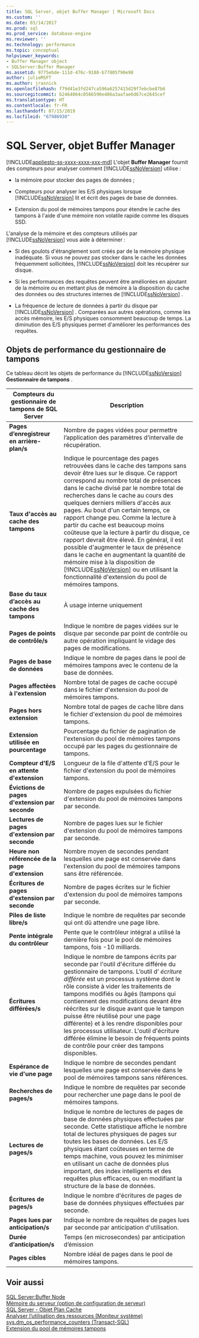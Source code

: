 ```yaml
---
title: SQL Server, objet Buffer Manager | Microsoft Docs
ms.custom: ''
ms.date: 03/14/2017
ms.prod: sql
ms.prod_service: database-engine
ms.reviewer: ''
ms.technology: performance
ms.topic: conceptual
helpviewer_keywords:
- Buffer Manager object
- SQLServer:Buffer Manager
ms.assetid: 9775ebde-111d-476c-9188-b77805f90e98
author: julieMSFT
ms.author: jrasnick
ms.openlocfilehash: f79d41e3fd247ca596a6257415d29f7ebcbe87b6
ms.sourcegitcommit: b2464064c0566590e486a3aafae6d67ce2645cef
ms.translationtype: HT
ms.contentlocale: fr-FR
ms.lasthandoff: 07/15/2019
ms.locfileid: "67986930"
---
```

# <a name="sql-server-buffer-manager-object"></a>SQL Server, objet Buffer Manager
[!INCLUDE[appliesto-ss-xxxx-xxxx-xxx-md](../../includes/appliesto-ss-xxxx-xxxx-xxx-md.md)]
  L'objet **Buffer Manager** fournit des compteurs pour analyser comment [!INCLUDE[ssNoVersion](../../includes/ssnoversion-md.md)] utilise :  
  
-   la mémoire pour stocker des pages de données ;  
  
-   Compteurs pour analyser les E/S physiques lorsque [!INCLUDE[ssNoVersion](../../includes/ssnoversion-md.md)] lit et écrit des pages de base de données.  
  
-   Extension du pool de mémoires tampons pour étendre le cache des tampons à l'aide d'une mémoire non volatile rapide comme les disques SSD.  
  
 L'analyse de la mémoire et des compteurs utilisés par [!INCLUDE[ssNoVersion](../../includes/ssnoversion-md.md)] vous aide à déterminer :  
  
-   Si des goulots d'étranglement sont créés par de la mémoire physique inadéquate. Si vous ne pouvez pas stocker dans le cache les données fréquemment sollicitées, [!INCLUDE[ssNoVersion](../../includes/ssnoversion-md.md)] doit les récupérer sur disque.   
  
-   Si les performances des requêtes peuvent être améliorées en ajoutant de la mémoire ou en mettant plus de mémoire à la disposition du cache des données ou des structures internes de [!INCLUDE[ssNoVersion](../../includes/ssnoversion-md.md)] .  
  
-   La fréquence de lecture de données à partir du disque par [!INCLUDE[ssNoVersion](../../includes/ssnoversion-md.md)] . Comparées aux autres opérations, comme les accès mémoire, les E/S physiques consomment beaucoup de temps. La diminution des E/S physiques permet d'améliorer les performances des requêtes.  
  
## <a name="buffer-manager-performance-objects"></a>Objets de performance du gestionnaire de tampons  
 Ce tableau décrit les objets de performance du [!INCLUDE[ssNoVersion](../../includes/ssnoversion-md.md)] **Gestionnaire de tampons** .  
  
|Compteurs du gestionnaire de tampons de SQL Server|Description|  
|----------------------------------------|-----------------|  
|**Pages d’enregistreur en arrière-plan/s**|Nombre de pages vidées pour permettre l’application des paramètres d’intervalle de récupération.| 
|**Taux d'accès au cache des tampons**|Indique le pourcentage des pages retrouvées dans le cache des tampons sans devoir être lues sur le disque. Ce rapport correspond au nombre total de présences dans le cache divisé par le nombre total de recherches dans le cache au cours des quelques derniers milliers d'accès aux pages. Au bout d'un certain temps, ce rapport change peu. Comme la lecture à partir du cache est beaucoup moins coûteuse que la lecture à partir du disque, ce rapport devrait être élevé. En général, il est possible d'augmenter le taux de présence dans le cache en augmentant la quantité de mémoire mise à la disposition de [!INCLUDE[ssNoVersion](../../includes/ssnoversion-md.md)] ou en utilisant la fonctionnalité d'extension du pool de mémoires tampons.|  
|**Base du taux d’accès au cache des tampons**|À usage interne uniquement|
|**Pages de points de contrôle/s**|Indique le nombre de pages vidées sur le disque par seconde par point de contrôle ou autre opération impliquant le vidage des pages de modifications.|  
|**Pages de base de données**|Indique le nombre de pages dans le pool de mémoires tampons avec le contenu de la base de données.|  
|**Pages affectées à l'extension**|Nombre total de pages de cache occupé dans le fichier d'extension du pool de mémoires tampons.|  
|**Pages hors extension**|Nombre total de pages de cache libre dans le fichier d'extension du pool de mémoires tampons.|  
|**Extension utilisée en pourcentage**|Pourcentage du fichier de pagination de l'extension du pool de mémoires tampons occupé par les pages du gestionnaire de tampons.|  
|**Compteur d'E/S en attente d'extension**|Longueur de la file d'attente d'E/S pour le fichier d'extension du pool de mémoires tampons.|  
|**Évictions de pages d'extension par seconde**|Nombre de pages expulsées du fichier d'extension du pool de mémoires tampons par seconde.|  
|**Lectures de pages d'extension par seconde**|Nombre de pages lues sur le fichier d'extension du pool de mémoires tampons par seconde.|  
|**Heure non référencée de la page d'extension**|Nombre moyen de secondes pendant lesquelles une page est conservée dans l'extension du pool de mémoires tampons sans être référencée.|  
|**Écritures de pages d'extension par seconde**|Nombre de pages écrites sur le fichier d'extension du pool de mémoires tampons par seconde.|  
|**Piles de liste libre/s**|Indique le nombre de requêtes par seconde qui ont dû attendre une page libre.|  
|**Pente intégrale du contrôleur**|Pente que le contrôleur intégral a utilisé la dernière fois pour le pool de mémoires tampons, fois -10 milliards.| 
|**Écritures différées/s**|Indique le nombre de tampons écrits par seconde par l'outil d'écriture différée du gestionnaire de tampons. L’outil d’ *écriture différée* est un processus système dont le rôle consiste à vider les traitements de tampons modifiés ou âgés (tampons qui contiennent des modifications devant être réécrites sur le disque avant que le tampon puisse être réutilisé pour une page différente) et à les rendre disponibles pour les processus utilisateur. L'outil d'écriture différée élimine le besoin de fréquents points de contrôle pour créer des tampons disponibles.|  
|**Espérance de vie d'une page**|Indique le nombre de secondes pendant lesquelles une page est conservée dans le pool de mémoires tampons sans références.|  
|**Recherches de pages/s**|Indique le nombre de requêtes par seconde pour rechercher une page dans le pool de mémoires tampons.|  
|**Lectures de pages/s**|Indique le nombre de lectures de pages de base de données physiques effectuées par seconde. Cette statistique affiche le nombre total de lectures physiques de pages sur toutes les bases de données. Les E/S physiques étant coûteuses en terme de temps machine, vous pouvez les minimiser en utilisant un cache de données plus important, des index intelligents et des requêtes plus efficaces, ou en modifiant la structure de la base de données.|  
|**Écritures de pages/s**|Indique le nombre d'écritures de pages de base de données physiques effectuées par seconde.|  
|**Pages lues par anticipation/s**|Indique le nombre de requêtes de pages lues par seconde par anticipation d'utilisation.|  
|**Durée d’anticipation/s**|Temps (en microsecondes) par anticipation d’émission|
|**Pages cibles**|Nombre idéal de pages dans le pool de mémoires tampons.|

  
## <a name="see-also"></a>Voir aussi  
 [SQL Server:Buffer Node](../../relational-databases/performance-monitor/sql-server-buffer-node.md)   
 [Mémoire du serveur (option de configuration de serveur)](../../database-engine/configure-windows/server-memory-server-configuration-options.md)   
 [SQL Server - Objet Plan Cache](../../relational-databases/performance-monitor/sql-server-plan-cache-object.md)   
 [Analyser l’utilisation des ressources &#40;Moniteur système&#41;](../../relational-databases/performance-monitor/monitor-resource-usage-system-monitor.md)   
 [sys.dm_os_performance_counters &#40;Transact-SQL&#41;](../../relational-databases/system-dynamic-management-views/sys-dm-os-performance-counters-transact-sql.md)   
 [Extension du pool de mémoires tampons](../../database-engine/configure-windows/buffer-pool-extension.md)  
  
  
